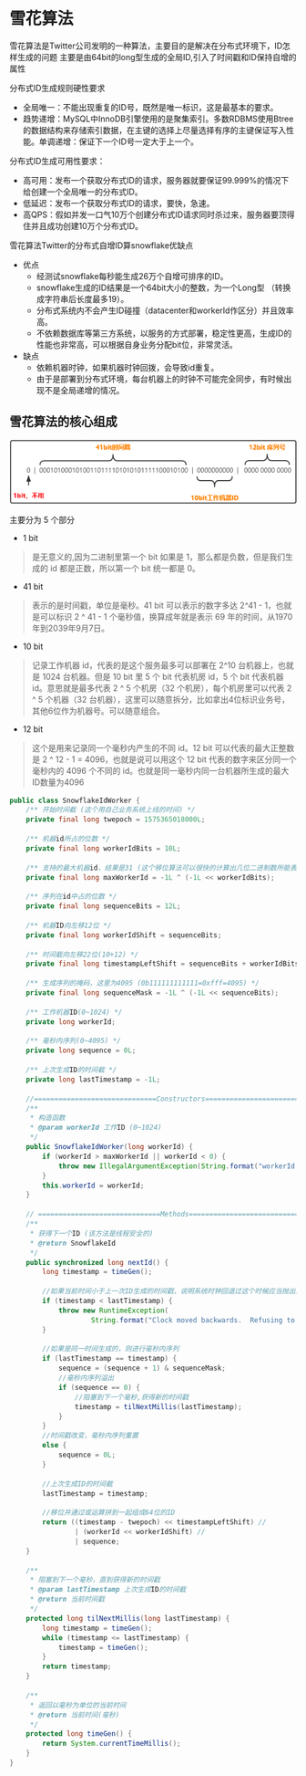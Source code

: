 # 雪花算法
雪花算法是Twitter公司发明的一种算法，主要目的是解决在分布式环境下，ID怎样生成的问题
主要是由64bit的long型生成的全局ID,引入了时间戳和ID保持自增的属性

分布式ID生成规则硬性要求
- 全局唯一：不能出现重复的ID号，既然是唯一标识，这是最基本的要求。
- 趋势递增：MySQL中InnoDB引擎使用的是聚集索引。多数RDBMS使用Btree的数据结构来存储索引数据，在主键的选择上尽量选择有序的主键保证写入性能。单调递增：保证下一个ID号一定大于上一个。

分布式ID生成可用性要求：
- 高可用：发布一个获取分布式ID的请求，服务器就要保证99.999%的情况下给创建一个全局唯一的分布式ID。
- 低延迟：发布一个获取分布式ID的请求，要快，急速。
- 高QPS：假如并发一口气10万个创建分布式ID请求同时杀过来，服务器要顶得住并且成功创建10万个分布式ID。

雪花算法Twitter的分布式自增ID算snowflake优缺点
- 优点
  - 经测试snowflake每秒能生成26万个自增可排序的ID。
  - snowflake生成的ID结果是一个64bit大小的整数，为一个Long型 （转换成字符串后长度最多19）。
  - 分布式系统内不会产生ID碰撞（datacenter和workerId作区分）并且效率高。
  - 不依赖数据库等第三方系统，以服务的方式部署，稳定性更高，生成ID的性能也非常高，可以根据自身业务分配bit位，非常灵活。
- 缺点
  - 依赖机器时钟，如果机器时钟回拨，会导致id重复。
  - 由于是部署到分布式环境，每台机器上的时钟不可能完全同步，有时候出现不是全局递增的情况。

## 雪花算法的核心组成
![雪花算法核心组成](snowflake.png)

主要分为 5 个部分
- 1 bit
> 是无意义的,因为二进制里第一个 bit 如果是 1，那么都是负数，但是我们生成的 id 都是正数，所以第一个 bit 统一都是 0。

- 41 bit
> 表示的是时间戳，单位是毫秒。41 bit 可以表示的数字多达 2^41 - 1，也就是可以标识 2 ^ 41 - 1 个毫秒值，换算成年就是表示 69 年的时间，从1970年到2039年9月7日。

- 10 bit
> 记录工作机器 id，代表的是这个服务最多可以部署在 2^10 台机器上，也就是 1024 台机器。但是 10 bit 里 5 个 bit 代表机房 id，5 个 bit 代表机器 id。意思就是最多代表 2 ^ 5 个机房（32 个机房），每个机房里可以代表 2 ^ 5 个机器（32 台机器），这里可以随意拆分，比如拿出4位标识业务号，其他6位作为机器号。可以随意组合。

- 12 bit
> 这个是用来记录同一个毫秒内产生的不同 id。12 bit 可以代表的最大正整数是 2 ^ 12 - 1 = 4096，也就是说可以用这个 12 bit 代表的数字来区分同一个毫秒内的 4096 个不同的 id。也就是同一毫秒内同一台机器所生成的最大ID数量为4096

```java
public class SnowflakeIdWorker {
    /** 开始时间截 (这个用自己业务系统上线的时间) */
    private final long twepoch = 1575365018000L;

    /** 机器id所占的位数 */
    private final long workerIdBits = 10L;

    /** 支持的最大机器id，结果是31 (这个移位算法可以很快的计算出几位二进制数所能表示的最大十进制数) */
    private final long maxWorkerId = -1L ^ (-1L << workerIdBits);

    /** 序列在id中占的位数 */
    private final long sequenceBits = 12L;

    /** 机器ID向左移12位 */
    private final long workerIdShift = sequenceBits;

    /** 时间截向左移22位(10+12) */
    private final long timestampLeftShift = sequenceBits + workerIdBits;

    /** 生成序列的掩码，这里为4095 (0b111111111111=0xfff=4095) */
    private final long sequenceMask = -1L ^ (-1L << sequenceBits);

    /** 工作机器ID(0~1024) */
    private long workerId;

    /** 毫秒内序列(0~4095) */
    private long sequence = 0L;

    /** 上次生成ID的时间截 */
    private long lastTimestamp = -1L;

    //==============================Constructors=====================================
    /**
     * 构造函数
     * @param workerId 工作ID (0~1024)
     */
    public SnowflakeIdWorker(long workerId) {
        if (workerId > maxWorkerId || workerId < 0) {
            throw new IllegalArgumentException(String.format("workerId can't be greater than %d or less than 0", maxWorkerId));
        }
        this.workerId = workerId;
    }

    // ==============================Methods==========================================
    /**
     * 获得下一个ID (该方法是线程安全的)
     * @return SnowflakeId
     */
    public synchronized long nextId() {
        long timestamp = timeGen();

        //如果当前时间小于上一次ID生成的时间戳，说明系统时钟回退过这个时候应当抛出异常
        if (timestamp < lastTimestamp) {
            throw new RuntimeException(
                    String.format("Clock moved backwards.  Refusing to generate id for %d milliseconds", lastTimestamp - timestamp));
        }

        //如果是同一时间生成的，则进行毫秒内序列
        if (lastTimestamp == timestamp) {
            sequence = (sequence + 1) & sequenceMask;
            //毫秒内序列溢出
            if (sequence == 0) {
                //阻塞到下一个毫秒,获得新的时间戳
                timestamp = tilNextMillis(lastTimestamp);
            }
        }
        //时间戳改变，毫秒内序列重置
        else {
            sequence = 0L;
        }

        //上次生成ID的时间截
        lastTimestamp = timestamp;

        //移位并通过或运算拼到一起组成64位的ID
        return ((timestamp - twepoch) << timestampLeftShift) //
                | (workerId << workerIdShift) //
                | sequence;
    }

    /**
     * 阻塞到下一个毫秒，直到获得新的时间戳
     * @param lastTimestamp 上次生成ID的时间截
     * @return 当前时间戳
     */
    protected long tilNextMillis(long lastTimestamp) {
        long timestamp = timeGen();
        while (timestamp <= lastTimestamp) {
            timestamp = timeGen();
        }
        return timestamp;
    }

    /**
     * 返回以毫秒为单位的当前时间
     * @return 当前时间(毫秒)
     */
    protected long timeGen() {
        return System.currentTimeMillis();
    }
}

```